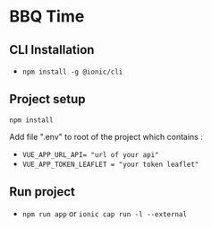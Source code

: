 # BBQ Time

## CLI Installation
- `npm install -g @ionic/cli`

## Project setup
 `npm install`

Add file ".env" to root of the project which contains :
- `VUE_APP_URL_API= "url of your api"`
- `VUE_APP_TOKEN_LEAFLET = "your token leaflet"`

## Run project

- `npm run app` or `ionic cap run -l --external`
